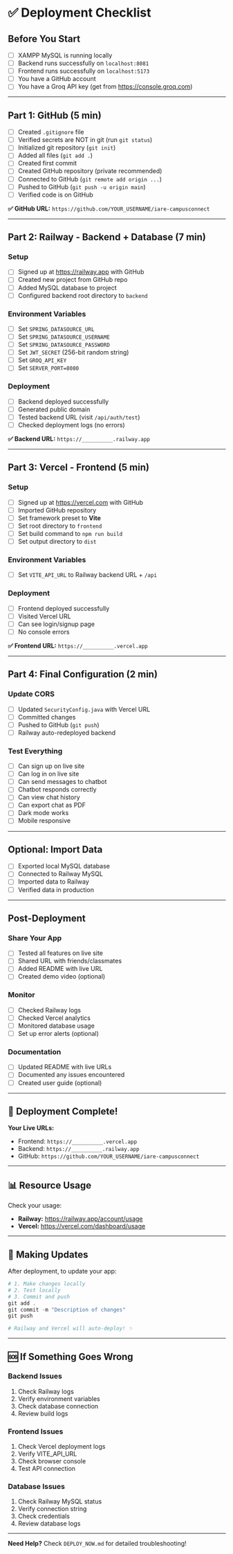 # ✅ Deployment Checklist

## Before You Start

- [ ] XAMPP MySQL is running locally
- [ ] Backend runs successfully on `localhost:8081`
- [ ] Frontend runs successfully on `localhost:5173`
- [ ] You have a GitHub account
- [ ] You have a Groq API key (get from https://console.groq.com)

---

## Part 1: GitHub (5 min)

- [ ] Created `.gitignore` file
- [ ] Verified secrets are NOT in git (run `git status`)
- [ ] Initialized git repository (`git init`)
- [ ] Added all files (`git add .`)
- [ ] Created first commit
- [ ] Created GitHub repository (private recommended)
- [ ] Connected to GitHub (`git remote add origin ...`)
- [ ] Pushed to GitHub (`git push -u origin main`)
- [ ] Verified code is on GitHub

**✅ GitHub URL:** `https://github.com/YOUR_USERNAME/iare-campusconnect`

---

## Part 2: Railway - Backend + Database (7 min)

### Setup
- [ ] Signed up at https://railway.app with GitHub
- [ ] Created new project from GitHub repo
- [ ] Added MySQL database to project
- [ ] Configured backend root directory to `backend`

### Environment Variables
- [ ] Set `SPRING_DATASOURCE_URL`
- [ ] Set `SPRING_DATASOURCE_USERNAME`
- [ ] Set `SPRING_DATASOURCE_PASSWORD`
- [ ] Set `JWT_SECRET` (256-bit random string)
- [ ] Set `GROQ_API_KEY`
- [ ] Set `SERVER_PORT=8080`

### Deployment
- [ ] Backend deployed successfully
- [ ] Generated public domain
- [ ] Tested backend URL (visit `/api/auth/test`)
- [ ] Checked deployment logs (no errors)

**✅ Backend URL:** `https://__________.railway.app`

---

## Part 3: Vercel - Frontend (5 min)

### Setup
- [ ] Signed up at https://vercel.com with GitHub
- [ ] Imported GitHub repository
- [ ] Set framework preset to **Vite**
- [ ] Set root directory to `frontend`
- [ ] Set build command to `npm run build`
- [ ] Set output directory to `dist`

### Environment Variables
- [ ] Set `VITE_API_URL` to Railway backend URL + `/api`

### Deployment
- [ ] Frontend deployed successfully
- [ ] Visited Vercel URL
- [ ] Can see login/signup page
- [ ] No console errors

**✅ Frontend URL:** `https://__________.vercel.app`

---

## Part 4: Final Configuration (2 min)

### Update CORS
- [ ] Updated `SecurityConfig.java` with Vercel URL
- [ ] Committed changes
- [ ] Pushed to GitHub (`git push`)
- [ ] Railway auto-redeployed backend

### Test Everything
- [ ] Can sign up on live site
- [ ] Can log in on live site
- [ ] Can send messages to chatbot
- [ ] Chatbot responds correctly
- [ ] Can view chat history
- [ ] Can export chat as PDF
- [ ] Dark mode works
- [ ] Mobile responsive

---

## Optional: Import Data

- [ ] Exported local MySQL database
- [ ] Connected to Railway MySQL
- [ ] Imported data to Railway
- [ ] Verified data in production

---

## Post-Deployment

### Share Your App
- [ ] Tested all features on live site
- [ ] Shared URL with friends/classmates
- [ ] Added README with live URL
- [ ] Created demo video (optional)

### Monitor
- [ ] Checked Railway logs
- [ ] Checked Vercel analytics
- [ ] Monitored database usage
- [ ] Set up error alerts (optional)

### Documentation
- [ ] Updated README with live URLs
- [ ] Documented any issues encountered
- [ ] Created user guide (optional)

---

## 🎉 Deployment Complete!

**Your Live URLs:**

- Frontend: `https://__________.vercel.app`
- Backend: `https://__________.railway.app`
- GitHub: `https://github.com/YOUR_USERNAME/iare-campusconnect`

---

## 📊 Resource Usage

Check your usage:
- **Railway:** https://railway.app/account/usage
- **Vercel:** https://vercel.com/dashboard/usage

---

## 🔄 Making Updates

After deployment, to update your app:

```powershell
# 1. Make changes locally
# 2. Test locally
# 3. Commit and push
git add .
git commit -m "Description of changes"
git push

# Railway and Vercel will auto-deploy! ✨
```

---

## 🆘 If Something Goes Wrong

### Backend Issues
1. Check Railway logs
2. Verify environment variables
3. Check database connection
4. Review build logs

### Frontend Issues
1. Check Vercel deployment logs
2. Verify VITE_API_URL
3. Check browser console
4. Test API connection

### Database Issues
1. Check Railway MySQL status
2. Verify connection string
3. Check credentials
4. Review database logs

---

**Need Help?** Check `DEPLOY_NOW.md` for detailed troubleshooting!
